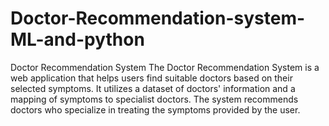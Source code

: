 # Doctor-Recommendation-system-ML-and-python
Doctor Recommendation System The Doctor Recommendation System is a web application that helps users find suitable doctors based on their selected symptoms. It utilizes a dataset of doctors' information and a mapping of symptoms to specialist doctors. The system recommends doctors who specialize in treating the symptoms provided by the user.
